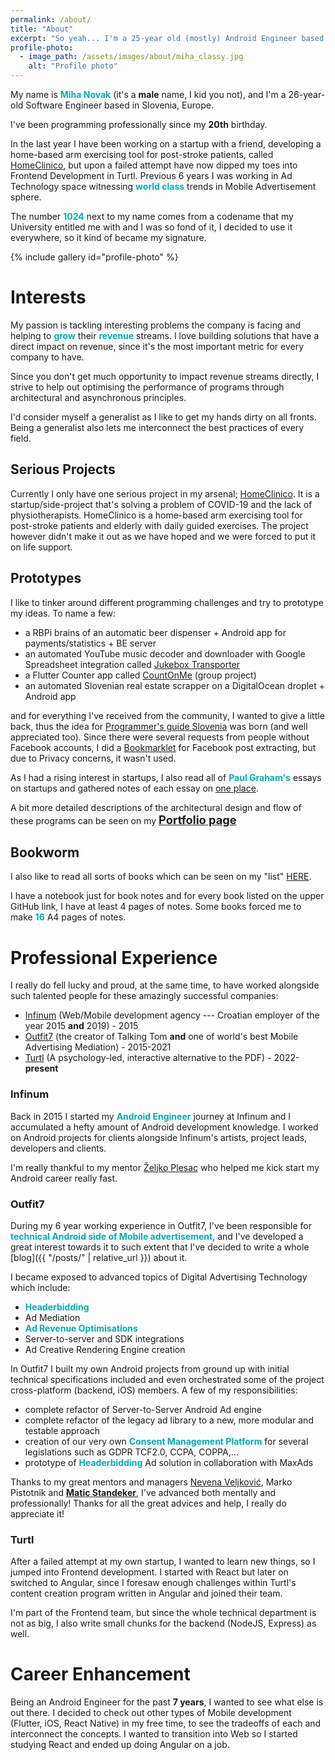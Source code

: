 ```yaml
---
permalink: /about/
title: "About"
excerpt: "So yeah... I'm a 25-year old (mostly) Android Engineer based in Slovenia, Europe."
profile-photo:
  - image_path: /assets/images/about/miha_classy.jpg
    alt: "Profile photo"
---
```


My name is <b style="color:#00adb5">Miha Novak</b> (it's a **male** name, I kid you not), and I'm a 26-year-old Software Engineer based in Slovenia, Europe.

I've been programming professionally since my **20th** birthday.

In the last year I have been working on a startup with a friend, developing a home-based arm exercising tool for post-stroke patients, called <a href="/portfolio/homeclinico" target="_blank">HomeClinico</a>,
but upon a failed attempt have now dipped my toes into Frontend Development in Turtl. 
Previous 6 years I was working in Ad Technology space witnessing <b style="color:#00adb5">world class</b> trends in Mobile Advertisement sphere.

The number <b style="color:#00adb5">1024</b> next to my name comes from a codename that my University entitled me with and I was so fond of it, 
I decided to use it everywhere, so it kind of became my signature.

{% include gallery id="profile-photo" %}

# Interests

My passion is tackling interesting problems the company is facing and helping to <b style="color:#00adb5">grow</b> their <b style="color:#00adb5">revenue</b> streams.
I love building solutions that have a direct impact on revenue, since it's the most important metric for every company to have.

Since you don't get much opportunity to impact revenue streams directly, I strive to help out optimising the performance of programs
through architectural and asynchronous principles.

I'd consider myself a generalist as I like to get my hands dirty on all fronts. 
Being a generalist also lets me interconnect the best practices of every field.

## Serious Projects
Currently I only have one serious project in my arsenal; <a href="/portfolio/homeclinico" target="_blank">HomeClinico</a>.
It is a startup/side-project that's solving a problem of COVID-19 and the lack of physiotherapists.
HomeClinico is a home-based arm exercising tool for post-stroke patients and elderly with daily guided exercises. 
The project however didn't make it out as we have hoped and we were forced to put it on life support.

## Prototypes
I like to tinker around different programming challenges and try to prototype my ideas.
To name a few:
- a RBPi brains of an automatic beer dispenser + Android app for payments/statistics + BE server
- an automated YouTube music decoder and downloader with Google Spreadsheet integration called [Jukebox Transporter](https://github.com/mihanovak1024/jukebox-transporter)
- a Flutter Counter app called [CountOnMe](https://play.google.com/store/apps/details?id=com.topappfield.CountOnMe) (group project)
- an automated Slovenian real estate scrapper on a DigitalOcean droplet + Android app

and for everything I've received from the community, I wanted to give a little back,
thus the idea for [Programmer's guide Slovenia](https://github.com/mihanovak1024/programmers-guide-slovenia) was born (and well appreciated too).
Since there were several requests from people without Facebook accounts, I did a [Bookmarklet](https://github.com/mihanovak1024/fejstbukov-parser) for Facebook post extracting,
but due to Privacy concerns, it wasn't used.

As I had a rising interest in startups, I also read all of <b style="color:#00adb5">Paul Graham's</b> essays on startups and gathered notes of each essay on <a href="/portfolio/pg-essay-highlights" target="_blank">one place</a>.

A bit more detailed descriptions of the architectural design and flow of these programs can be seen on my <a style="font-size:1.3em" href="/portfolio"><b>Portfolio page</b></a>

## Bookworm
I also like to read all sorts of books which can be seen on my "list" [HERE](https://github.com/mihanovak1024/geeky-bookshelf).

I have a notebook just for book notes and for every book listed on the upper GitHub link, I have at least 4 pages of notes.
Some books forced me to make <b style="color:#00adb5">16</b> A4 pages of notes. 

# Professional Experience
I really do fell lucky and proud, at the same time, to have worked alongside such talented people for these amazingly successful companies: 
- [Infinum](https://infinum.com/) (Web/Mobile development agency --- Croatian employer of the year 2015 **and** 2019) - 2015
- [Outfit7](https://outfit7.com/) (the creator of Talking Tom **and** one of world's best Mobile Advertising Mediation) - 2015-2021
- [Turtl](https://turtl.co/) (A psychology-led, interactive alternative to the PDF) - 2022-**present**

### Infinum
Back in 2015 I started my <b style="color:#00adb5">Android Engineer</b> journey at Infinum and I accumulated a hefty amount of Android development knowledge.
I worked on Android projects for clients alongside Infinum's artists, project leads, developers and clients.

I'm really thankful to my mentor [Željko Plesac](https://twitter.com/ZeljkoPlesac) who helped me kick start my Android career really fast.  

### Outfit7 
During my 6 year working experience in Outfit7, I've been responsible for <b style="color:#00adb5">technical Android side of Mobile advertisement</b>, 
and I've developed a great interest towards it to such extent that I've decided to write a whole [blog]({{ "/posts/" | relative_url }}) about it.
 
I became exposed to advanced topics of Digital Advertising Technology which include:
- <b style="color:#00adb5">Headerbidding</b>
- Ad Mediation
- <b style="color:#00adb5">Ad Revenue Optimisations</b>
- Server-to-server and SDK integrations
- Ad Creative Rendering Engine creation
 
In Outfit7 I built my own Android projects from ground up with initial technical specifications included
and even orchestrated some of the project cross-platform (backend, iOS) members. 
A few of my responsibilities:
- complete refactor of Server-to-Server Android Ad engine
- complete refactor of the legacy ad library to a new, more modular and testable approach
- creation of our very own <b style="color:#00adb5">Consent Management Platform</b> for several legislations such as GDPR TCF2.0, CCPA, COPPA,...
- prototype of <b style="color:#00adb5">Headerbidding</b> Ad solution in collaboration with MaxAds

Thanks to my great mentors and managers [Nevena Veljković](https://si.linkedin.com/in/nevena-veljkovic-a00961b8), Marko Pistotnik and <b style="color:#00adb5">[Matic Standeker](https://www.linkedin.com/in/matic-standeker-4831542)</b>,
I've advanced both mentally and professionally! Thanks for all the great advices and help, I really do appreciate it!

### Turtl
After a failed attempt at my own startup, I wanted to learn new things, so I jumped into Frontend development.
I started with React but later on switched to Angular, since I foresaw enough challenges within Turtl's content creation program
written in Angular and joined their team.

I'm part of the Frontend team, but since the whole technical department is not as big, 
I also write small chunks for the backend (NodeJS, Express) as well. 

# Career Enhancement
Being an Android Engineer for the past **7 years**, I wanted to see what else is out there. 
I decided to check out other types of Mobile development (Flutter, iOS, React Native) in my free time, 
to see the tradeoffs of each and interconnect the concepts. 
I wanted to transition into Web so I started studying React and ended up doing Angular on a job.